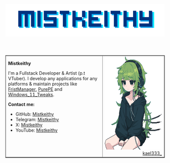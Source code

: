 <header>
  <img src="https://raw.githubusercontent.com/Mistkeithy/Mistkeithy/main/mistkeithy_github.png" alt="Mistkeithy"/>
</header>
<section>
<table width="100%" border="1">
  <tr>
    <td width="500px" align="left" valign="top">
      <p>
        <strong>Mistkeithy</strong>
      </p>
      <p>I'm a Fullstack Developer & Artist (p.t VTuber). I develop any applications for any platforms & maintain projects like <a href="https://github.com/Mistkeithy/FristManager">FristManager</a>, <a href="https://purepe.onl.su">PurePE</a> and <a href="https://github.com/Mistkeithy/Windows_11_Tweaks">Windows_11_Tweaks</a>.</p>
      <p>
      <strong>
      Contact me:
      </strong>
      </p>
      <ul>
        <li>GitHub: <a href="https://github.com/Mistkeithy">Mistkeithy</a></li>
        <li>Telegram: <a href="https://t.me/Mistkeithy">Mistkeithy</a></li>
        <li>X: <a href="https://twitter.com/Mistkeithy">Mistkeithy</a></li>
        <li>YouTube: <a href="https://youtube.com/@Mistkeithy">Mistkeithy</a></li>
      </ul>
    </td>
    <td width="350px" align="right">
      <img width="229px" height="296px" src="https://raw.githubusercontent.com/Mistkeithy/Mistkeithy/main/kael_2x.png" alt="Author: kael333_"/>
      <a href="https://twitter.com/kael333_">kael333_</a>
    </td>
  </tr>
</table>
</section>
